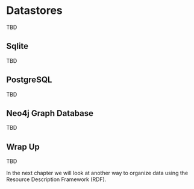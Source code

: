 # Datastores

TBD

## Sqlite

TBD

## PostgreSQL

TBD

## Neo4j Graph Database

TBD

## Wrap Up

TBD

In the next chapter we will look at another way to organize data using the Resource Description Framework (RDF).